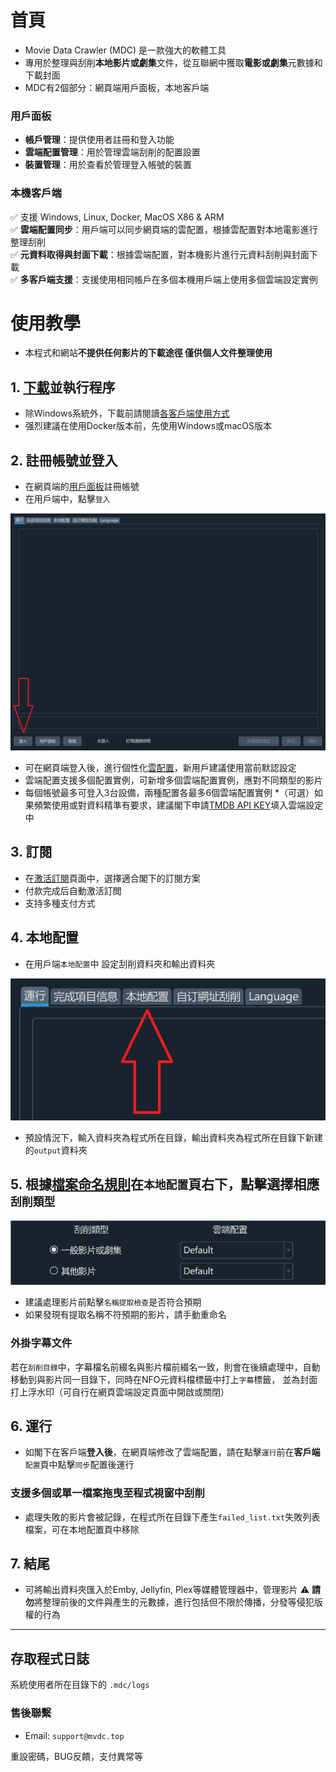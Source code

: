# 首頁
* Movie Data Crawler (MDC) 是一款強大的軟體工具
* 專用於整理與刮削**本地影片或劇集**文件，從互聯網中獲取**電影或劇集**元數據和下載封面
* MDC有2個部分：網頁端用戶面板，本地客戶端
### 用戶面板
* **帳戶管理**：提供使用者註冊和登入功能
* **雲端配置管理**：用於管理雲端刮削的配置設置
* **裝置管理**：用於查看於管理登入帳號的裝置
### 本機客戶端
✅ 支援 Windows, Linux, Docker, MacOS X86 & ARM  
✅ **雲端配置同步**：用戶端可以同步網頁端的雲配置，根據雲配置對本地電影進行整理刮削  
✅ **元資料取得與封面下載**：根據雲端配置，對本機影片進行元資料刮削與封面下載  
✅ **多客戶端支援**：支援使用相同帳戶在多個本機用戶端上使用多個雲端設定實例  

# 使用教學

* 本程式和網站**不提供任何影片的下載途徑 僅供個人文件整理使用**

## 1. [下載](https://dl.mvdc.top)並執行程序
* 除Windows系統外，下載前請閱讀[各客戶端使用方式](/cht/clients.html)
* 强烈建議在使用Docker版本前，先使用Windows或macOS版本

## 2. 註冊帳號並登入
* 在網頁端的[用戶面板](https://user.mvdc.top)註冊帳號
* 在用戶端中，點擊`登入`

![](/images/readme1.png)

* 可在網頁端登入後，進行個性化[雲配置](https://user.mvdc.top/configuration/general)，新用戶建議使用當前默認設定
* 雲端配置支援多個配置實例，可新增多個雲端配置實例，應對不同類型的影片
* 每個帳號最多可登入3台設備，兩種配置各最多6個雲端配置實例
*（可選）如果頻繁使用或對資料精準有要求，建議閣下申請[TMDB API KEY](/cht/configuration.html#tmdb-api-key)填入雲端設定中

## 3. 訂閱
* 在[激活訂閱](https://user.mvdc.top/activation)頁面中，選擇適合閣下的訂閱方案
* 付款完成后自動激活訂閲
* 支持多種支付方式

## 4. 本地配置
* 在用戶端`本地配置`中 設定刮削資料夾和輸出資料夾

![](/images/readme2.png)

* 預設情況下，輸入資料夾為程式所在目錄，輸出資料夾為程式所在目錄下新建的`output`資料夾

## 5. 根據[檔案命名規則](/cht/naming.html)在`本地配置`頁右下，點擊選擇相應`刮削類型`

![](/images/scraping_type_cht.png)

* 建議處理影片前點擊`名稱提取檢查`是否符合預期
* 如果發現有提取名稱不符預期的影片，請手動重命名

### 外掛字幕文件
若在`刮削目錄`中，字幕檔名前綴名與影片檔前綴名一致，則會在後續處理中，自動移動到與影片同一目錄下，同時在NFO元資料檔標籤中打上`字幕`標籤， 並為封面打上浮水印（可自行在網頁雲端設定頁面中開啟或關閉）

## 6. 運行

* 如閣下在客戶端**登入後**，在網頁端修改了雲端配置，請在點擊`運行`前在**客戶端**`配置`頁中點擊`同步`配置後運行

### 支援多個或單一檔案拖曳至程式視窗中刮削

* 處理失敗的影片會被記錄，在程式所在目錄下產生`failed_list.txt`失敗列表檔案，可在本地配置頁中移除

## 7. 結尾
* 可將輸出資料夾匯入於Emby, Jellyfin, Plex等媒體管理器中，管理影片
  ⚠️ **請勿**將整理前後的文件與產生的元數據，進行包括但不限於傳播，分發等侵犯版權的行為

---


## 存取程式日誌
系統使用者所在目錄下的 `.mdc/logs`

### 售後聯繫
* Email: `support@mvdc.top`

重設密碼，BUG反饋，支付異常等

